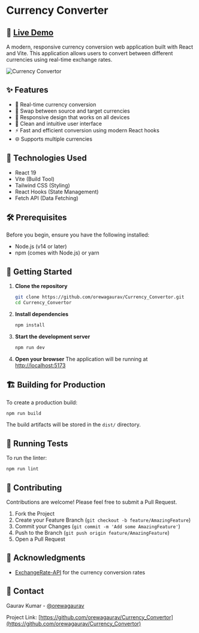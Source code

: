 # Currency Converter

## 🔗 [Live Demo](https://orewagaurav.github.io/Currency_Convertor/)

A modern, responsive currency conversion web application built with React and Vite. This application allows users to convert between different currencies using real-time exchange rates.

![Currency Convertor](./src/assets/image.png)

## ✨ Features

- 💱 Real-time currency conversion
- 🔄 Swap between source and target currencies
- 📱 Responsive design that works on all devices
- 🎨 Clean and intuitive user interface
- ⚡ Fast and efficient conversion using modern React hooks
- 🌐 Supports multiple currencies

## 🚀 Technologies Used

- React 19
- Vite (Build Tool)
- Tailwind CSS (Styling)
- React Hooks (State Management)
- Fetch API (Data Fetching)

## 🛠️ Prerequisites

Before you begin, ensure you have the following installed:

- Node.js (v14 or later)
- npm (comes with Node.js) or yarn

## 🚀 Getting Started

1. **Clone the repository**
   ```bash
   git clone https://github.com/orewagaurav/Currency_Convertor.git
   cd Currency_Convertor
   ```

2. **Install dependencies**
   ```bash
   npm install
   ```

3. **Start the development server**
   ```bash
   npm run dev
   ```

4. **Open your browser**
   The application will be running at [http://localhost:5173](http://localhost:5173)

## 🏗️ Building for Production

To create a production build:

```bash
npm run build
```

The build artifacts will be stored in the `dist/` directory.

## 🧪 Running Tests

To run the linter:

```bash
npm run lint
```

## 🤝 Contributing

Contributions are welcome! Please feel free to submit a Pull Request.

1. Fork the Project
2. Create your Feature Branch (`git checkout -b feature/AmazingFeature`)
3. Commit your Changes (`git commit -m 'Add some AmazingFeature'`)
4. Push to the Branch (`git push origin feature/AmazingFeature`)
5. Open a Pull Request

## 🙏 Acknowledgments

- [ExchangeRate-API](https://www.exchangerate-api.com/) for the currency conversion rates

## 📧 Contact

Gaurav Kumar - [@orewagaurav](https://github.com/orewagaurav)

Project Link: [https://github.com/orewagaurav/Currency_Convertor](https://github.com/orewagaurav/Currency_Convertor)
